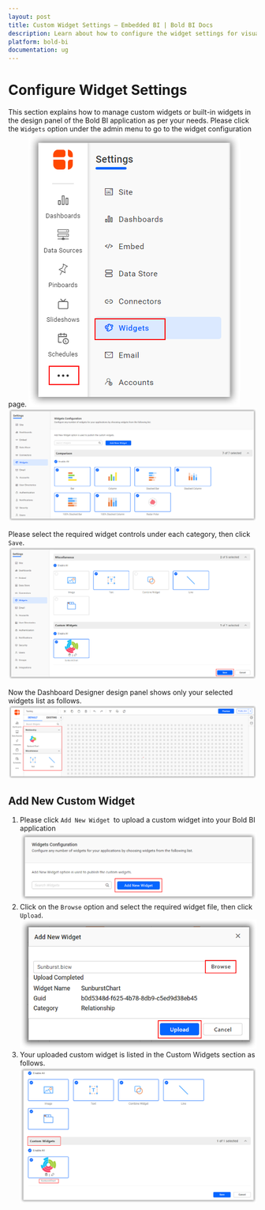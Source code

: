 ```yaml
---
layout: post
title: Custom Widget Settings – Embedded BI | Bold BI Docs
description: Learn about how to configure the widget settings for visualizing the data in Dashboard Designer of the embedded BI application.
platform: bold-bi
documentation: ug
---
```


# Configure Widget Settings

This section explains how to manage custom widgets or built-in widgets in the design panel of the Bold BI application as per your needs. Please click the `Widgets` option under the admin menu to go to the widget configuration page.
![Widgets Option](/static/assets/embedded/site-administration/images/widgets-option.png)  
![Widget settings](/static/assets/embedded/site-administration/images/widget-settings.png#width=65%)  

Please select the required widget controls under each category, then click `Save`.
![Widget Save](/static/assets/embedded/site-administration/images/widget-save.png#width=65%)  

Now the Dashboard Designer design panel shows only your selected widgets list as follows.
![Design Panel](/static/assets/embedded/site-administration/images/design-panel.png)  

## Add New Custom Widget

1. Please click `Add New Widget `to upload a custom widget into your Bold BI application
![Add New Widget](/static/assets/embedded/site-administration/images/add-new-widget.png)  
2. Click on the `Browse` option and select the required widget file, then click `Upload`.
![Upload Widget](/static/assets/embedded/site-administration/images/browse-upload.png) 
4. Your uploaded custom widget is listed in the Custom Widgets section as follows. 
![Custom Widget](/static/assets/embedded/site-administration/images/custom-widget.png)  